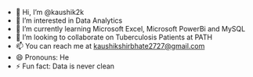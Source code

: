 - 👋 Hi, I’m @kaushik2k
- 👀 I’m interested in Data Analytics
- 🌱 I’m currently learning Microsoft Excel, Microsoft PowerBi and MySQL
- 💞️ I’m looking to collaborate on Tuberculosis Patients at PATH
- 📫 You can reach me at kaushikshirbhate2727@gmail.com
- 😄 Pronouns: He
- ⚡ Fun fact: Data is never clean

<!---
kaushik2k/kaushik2k is a ✨ special ✨ repository because its `README.md` (this file) appears on your GitHub profile.
You can click the Preview link to take a look at your changes.
--->
